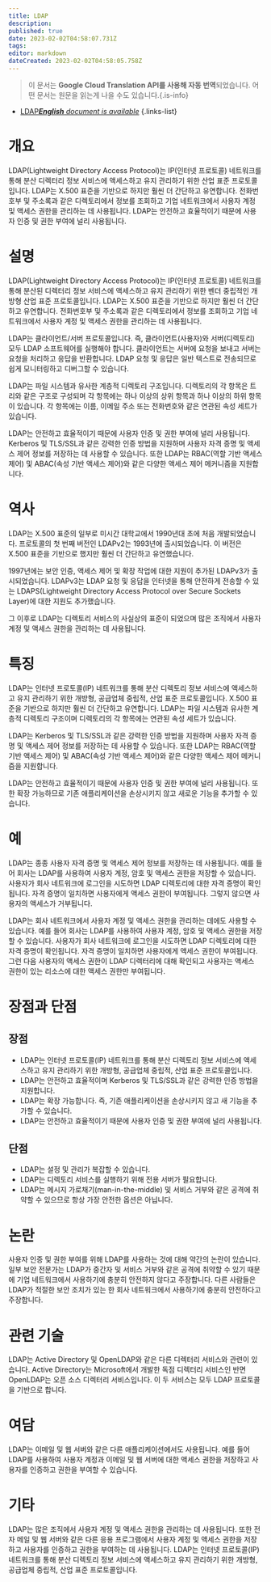 ```yaml
---
title: LDAP
description: 
published: true
date: 2023-02-02T04:58:07.731Z
tags: 
editor: markdown
dateCreated: 2023-02-02T04:58:05.758Z
---
```


> 이 문서는 **Google Cloud Translation API를 사용해 자동 번역**되었습니다.
어떤 문서는 원문을 읽는게 나을 수도 있습니다.{.is-info}



- [LDAP***English** document is available*](/en/Knowledge-base/Dictionary/ldap)
{.links-list}


# 개요
LDAP(Lightweight Directory Access Protocol)는 IP(인터넷 프로토콜) 네트워크를 통해 분산 디렉터리 정보 서비스에 액세스하고 유지 관리하기 위한 산업 표준 프로토콜입니다. LDAP는 X.500 표준을 기반으로 하지만 훨씬 더 간단하고 유연합니다. 전화번호부 및 주소록과 같은 디렉토리에서 정보를 조회하고 기업 네트워크에서 사용자 계정 및 액세스 권한을 관리하는 데 사용됩니다. LDAP는 안전하고 효율적이기 때문에 사용자 인증 및 권한 부여에 널리 사용됩니다.

# 설명
LDAP(Lightweight Directory Access Protocol)는 IP(인터넷 프로토콜) 네트워크를 통해 분산된 디렉터리 정보 서비스에 액세스하고 유지 관리하기 위한 벤더 중립적인 개방형 산업 표준 프로토콜입니다. LDAP는 X.500 표준을 기반으로 하지만 훨씬 더 간단하고 유연합니다. 전화번호부 및 주소록과 같은 디렉토리에서 정보를 조회하고 기업 네트워크에서 사용자 계정 및 액세스 권한을 관리하는 데 사용됩니다.

LDAP는 클라이언트/서버 프로토콜입니다. 즉, 클라이언트(사용자)와 서버(디렉토리) 모두 LDAP 소프트웨어를 실행해야 합니다. 클라이언트는 서버에 요청을 보내고 서버는 요청을 처리하고 응답을 반환합니다. LDAP 요청 및 응답은 일반 텍스트로 전송되므로 쉽게 모니터링하고 디버그할 수 있습니다.

LDAP는 파일 시스템과 유사한 계층적 디렉토리 구조입니다. 디렉토리의 각 항목은 트리와 같은 구조로 구성되며 각 항목에는 하나 이상의 상위 항목과 하나 이상의 하위 항목이 있습니다. 각 항목에는 이름, 이메일 주소 또는 전화번호와 같은 연관된 속성 세트가 있습니다.

LDAP는 안전하고 효율적이기 때문에 사용자 인증 및 권한 부여에 널리 사용됩니다. Kerberos 및 TLS/SSL과 같은 강력한 인증 방법을 지원하며 사용자 자격 증명 및 액세스 제어 정보를 저장하는 데 사용할 수 있습니다. 또한 LDAP는 RBAC(역할 기반 액세스 제어) 및 ABAC(속성 기반 액세스 제어)와 같은 다양한 액세스 제어 메커니즘을 지원합니다.

# 역사
LDAP는 X.500 표준의 일부로 미시간 대학교에서 1990년대 초에 처음 개발되었습니다. 프로토콜의 첫 번째 버전인 LDAPv2는 1993년에 출시되었습니다. 이 버전은 X.500 표준을 기반으로 했지만 훨씬 더 간단하고 유연했습니다.

1997년에는 보안 인증, 액세스 제어 및 확장 작업에 대한 지원이 추가된 LDAPv3가 출시되었습니다. LDAPv3는 LDAP 요청 및 응답을 인터넷을 통해 안전하게 전송할 수 있는 LDAPS(Lightweight Directory Access Protocol over Secure Sockets Layer)에 대한 지원도 추가했습니다.

그 이후로 LDAP는 디렉토리 서비스의 사실상의 표준이 되었으며 많은 조직에서 사용자 계정 및 액세스 권한을 관리하는 데 사용됩니다.

# 특징
LDAP는 인터넷 프로토콜(IP) 네트워크를 통해 분산 디렉토리 정보 서비스에 액세스하고 유지 관리하기 위한 개방형, 공급업체 중립적, 산업 표준 프로토콜입니다. X.500 표준을 기반으로 하지만 훨씬 더 간단하고 유연합니다. LDAP는 파일 시스템과 유사한 계층적 디렉토리 구조이며 디렉토리의 각 항목에는 연관된 속성 세트가 있습니다.

LDAP는 Kerberos 및 TLS/SSL과 같은 강력한 인증 방법을 지원하며 사용자 자격 증명 및 액세스 제어 정보를 저장하는 데 사용할 수 있습니다. 또한 LDAP는 RBAC(역할 기반 액세스 제어) 및 ABAC(속성 기반 액세스 제어)와 같은 다양한 액세스 제어 메커니즘을 지원합니다.

LDAP는 안전하고 효율적이기 때문에 사용자 인증 및 권한 부여에 널리 사용됩니다. 또한 확장 가능하므로 기존 애플리케이션을 손상시키지 않고 새로운 기능을 추가할 수 있습니다.

# 예
LDAP는 종종 사용자 자격 증명 및 액세스 제어 정보를 저장하는 데 사용됩니다. 예를 들어 회사는 LDAP를 사용하여 사용자 계정, 암호 및 액세스 권한을 저장할 수 있습니다. 사용자가 회사 네트워크에 로그인을 시도하면 LDAP 디렉토리에 대한 자격 증명이 확인됩니다. 자격 증명이 일치하면 사용자에게 액세스 권한이 부여됩니다. 그렇지 않으면 사용자의 액세스가 거부됩니다.

LDAP는 회사 네트워크에서 사용자 계정 및 액세스 권한을 관리하는 데에도 사용할 수 있습니다. 예를 들어 회사는 LDAP를 사용하여 사용자 계정, 암호 및 액세스 권한을 저장할 수 있습니다. 사용자가 회사 네트워크에 로그인을 시도하면 LDAP 디렉토리에 대한 자격 증명이 확인됩니다. 자격 증명이 일치하면 사용자에게 액세스 권한이 부여됩니다. 그런 다음 사용자의 액세스 권한이 LDAP 디렉터리에 대해 확인되고 사용자는 액세스 권한이 있는 리소스에 대한 액세스 권한만 부여됩니다.

# 장점과 단점

## 장점
- LDAP는 인터넷 프로토콜(IP) 네트워크를 통해 분산 디렉토리 정보 서비스에 액세스하고 유지 관리하기 위한 개방형, 공급업체 중립적, 산업 표준 프로토콜입니다.
- LDAP는 안전하고 효율적이며 Kerberos 및 TLS/SSL과 같은 강력한 인증 방법을 지원합니다.
- LDAP는 확장 가능합니다. 즉, 기존 애플리케이션을 손상시키지 않고 새 기능을 추가할 수 있습니다.
- LDAP는 안전하고 효율적이기 때문에 사용자 인증 및 권한 부여에 널리 사용됩니다.

## 단점
- LDAP는 설정 및 관리가 복잡할 수 있습니다.
- LDAP는 디렉토리 서비스를 실행하기 위해 전용 서버가 필요합니다.
- LDAP는 메시지 가로채기(man-in-the-middle) 및 서비스 거부와 같은 공격에 취약할 수 있으므로 항상 가장 안전한 옵션은 아닙니다.

# 논란

사용자 인증 및 권한 부여를 위해 LDAP를 사용하는 것에 대해 약간의 논란이 있습니다. 일부 보안 전문가는 LDAP가 중간자 및 서비스 거부와 같은 공격에 취약할 수 있기 때문에 기업 네트워크에서 사용하기에 충분히 안전하지 않다고 주장합니다. 다른 사람들은 LDAP가 적절한 보안 조치가 있는 한 회사 네트워크에서 사용하기에 충분히 안전하다고 주장합니다.

# 관련 기술

LDAP는 Active Directory 및 OpenLDAP와 같은 다른 디렉터리 서비스와 관련이 있습니다. Active Directory는 Microsoft에서 개발한 독점 디렉터리 서비스인 반면 OpenLDAP는 오픈 소스 디렉터리 서비스입니다. 이 두 서비스는 모두 LDAP 프로토콜을 기반으로 합니다.

# 여담

LDAP는 이메일 및 웹 서버와 같은 다른 애플리케이션에서도 사용됩니다. 예를 들어 LDAP를 사용하여 사용자 계정과 이메일 및 웹 서버에 대한 액세스 권한을 저장하고 사용자를 인증하고 권한을 부여할 수 있습니다.

# 기타

LDAP는 많은 조직에서 사용자 계정 및 액세스 권한을 관리하는 데 사용됩니다. 또한 전자 메일 및 웹 서버와 같은 다른 응용 프로그램에서 사용자 계정 및 액세스 권한을 저장하고 사용자를 인증하고 권한을 부여하는 데 사용됩니다. LDAP는 인터넷 프로토콜(IP) 네트워크를 통해 분산 디렉토리 정보 서비스에 액세스하고 유지 관리하기 위한 개방형, 공급업체 중립적, 산업 표준 프로토콜입니다.